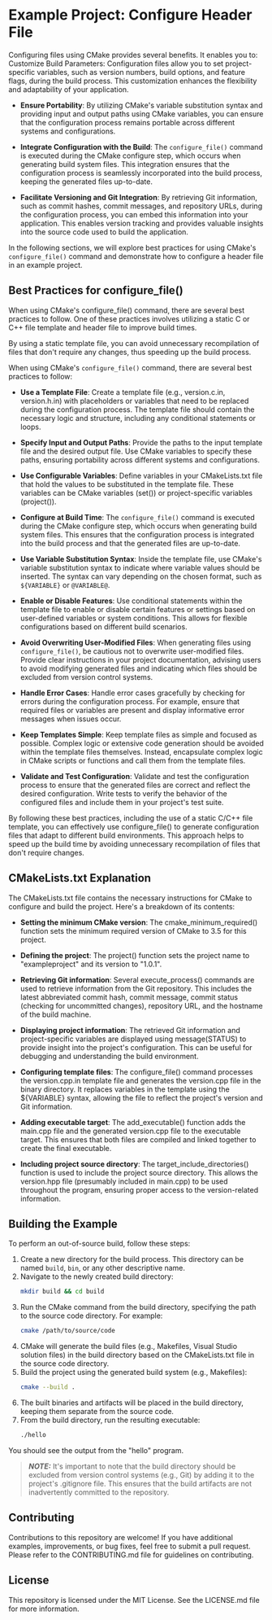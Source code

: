 # Example Project: Configure Header File
Configuring files using CMake provides several benefits. It enables you to:
Customize Build Parameters: Configuration files allow you to set project-specific variables, such as version numbers, build options, and feature flags, during the build process. This customization enhances the flexibility and adaptability of your application.

- **Ensure Portability**: By utilizing CMake's variable substitution syntax and providing input and output paths using CMake variables, you can ensure that the configuration process remains portable across different systems and configurations.

- **Integrate Configuration with the Build**: The `configure_file()` command is executed during the CMake configure step, which occurs when generating build system files. This integration ensures that the configuration process is seamlessly incorporated into the build process, keeping the generated files up-to-date.

- **Facilitate Versioning and Git Integration**: By retrieving Git information, such as commit hashes, commit messages, and repository URLs, during the configuration process, you can embed this information into your application. This enables version tracking and provides valuable insights into the source code used to build the application.

In the following sections, we will explore best practices for using CMake's `configure_file()` command and demonstrate how to configure a header file in an example project.

## Best Practices for configure_file()
When using CMake's configure_file() command, there are several best practices to follow. One of these practices involves utilizing a static C or C++ file template and header file to improve build times.

By using a static template file, you can avoid unnecessary recompilation of files that don't require any changes, thus speeding up the build process.

When using CMake's `configure_file()` command, there are several best practices to follow:

- **Use a Template File**: Create a template file (e.g., version.c.in, version.h.in) with placeholders or variables that need to be replaced during the configuration process. The template file should contain the necessary logic and structure, including any conditional statements or loops.

- **Specify Input and Output Paths**: Provide the paths to the input template file and the desired output file. Use CMake variables to specify these paths, ensuring portability across different systems and configurations.

- **Use Configurable Variables**: Define variables in your CMakeLists.txt file that hold the values to be substituted in the template file. These variables can be CMake variables (set()) or project-specific variables (project()).

- **Configure at Build Time**: The `configure_file()` command is executed during the CMake configure step, which occurs when generating build system files. This ensures that the configuration process is integrated into the build process and that the generated files are up-to-date.

- **Use Variable Substitution Syntax**: Inside the template file, use CMake's variable substitution syntax to indicate where variable values should be inserted. The syntax can vary depending on the chosen format, such as `${VARIABLE}` or `@VARIABLE@`.

- **Enable or Disable Features**: Use conditional statements within the template file to enable or disable certain features or settings based on user-defined variables or system conditions. This allows for flexible configurations based on different build scenarios.

- **Avoid Overwriting User-Modified Files**: When generating files using `configure_file()`, be cautious not to overwrite user-modified files. Provide clear instructions in your project documentation, advising users to avoid modifying generated files and indicating which files should be excluded from version control systems.

- **Handle Error Cases**: Handle error cases gracefully by checking for errors during the configuration process. For example, ensure that required files or variables are present and display informative error messages when issues occur.

- **Keep Templates Simple**: Keep template files as simple and focused as possible. Complex logic or extensive code generation should be avoided within the template files themselves. Instead, encapsulate complex logic in CMake scripts or functions and call them from the template files.

- **Validate and Test Configuration**: Validate and test the configuration process to ensure that the generated files are correct and reflect the desired configuration. Write tests to verify the behavior of the configured files and include them in your project's test suite.

By following these best practices, including the use of a static C/C++ file template, you can effectively use configure_file() to generate configuration files that adapt to different build environments. This approach helps to speed up the build time by avoiding unnecessary recompilation of files that don't require changes.

##  CMakeLists.txt Explanation

The CMakeLists.txt file contains the necessary instructions for CMake to configure and build the project. Here's a breakdown of its contents:

- **Setting the minimum CMake version**: The cmake_minimum_required() function sets the minimum required version of CMake to 3.5 for this project.

- **Defining the project**: The project() function sets the project name to "exampleproject" and its version to "1.0.1".

- **Retrieving Git information**: Several execute_process() commands are used to retrieve information from the Git repository. This includes the latest abbreviated commit hash, commit message, commit status (checking for uncommitted changes), repository URL, and the hostname of the build machine.

- **Displaying project information**: The retrieved Git information and project-specific variables are displayed using message(STATUS) to provide insight into the project's configuration. This can be useful for debugging and understanding the build environment.

- **Configuring template files**: The configure_file() command processes the version.cpp.in template file and generates the version.cpp file in the binary directory. It replaces variables in the template using the ${VARIABLE} syntax, allowing the file to reflect the project's version and Git information.

- **Adding executable target**: The add_executable() function adds the main.cpp file and the generated version.cpp file to the executable target. This ensures that both files are compiled and linked together to create the final executable.

- **Including project source directory**: The target_include_directories() function is used to include the project source directory. This allows the version.hpp file (presumably included in main.cpp) to be used throughout the program, ensuring proper access to the version-related information.

## Building the Example

To perform an out-of-source build, follow these steps:

1. Create a new directory for the build process. This directory can be named `build`, `bin`, or any other descriptive name.
2. Navigate to the newly created build directory:
   ```bash
   mkdir build && cd build
   ```
3. Run the CMake command from the build directory, specifying the path to the source code directory. For example:
   ```bash
   cmake /path/to/source/code
   ```
4. CMake will generate the build files (e.g., Makefiles, Visual Studio solution files) in the build directory based on the CMakeLists.txt file in the source code directory.
5. Build the project using the generated build system (e.g., Makefiles):
   ```bash
   cmake --build .
   ```
6. The built binaries and artifacts will be placed in the build directory, keeping them separate from the source code.
7. From the build directory, run the resulting executable:
   ```bash
   ./hello
   ```
You should see the output from the "hello" program.

> **_NOTE:_** It's important to note that the build directory should be excluded from version control systems (e.g., Git) by adding it to the project's .gitignore file. This ensures that the build artifacts are not inadvertently committed to the repository.

## Contributing

Contributions to this repository are welcome! If you have additional examples, improvements, or bug fixes, feel free to submit a pull request. Please refer to the CONTRIBUTING.md file for guidelines on contributing.

## License

This repository is licensed under the MIT License. See the LICENSE.md file for more information.
